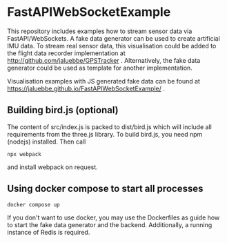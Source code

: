 # FastAPIWebSocketExample
This repository includes examples how to stream sensor data via FastAPI/WebSockets.
A fake data generator can be used to create artificial IMU data.
To stream real sensor data, this visualisation could be added to the flight data
recorder implementation at http://github.com/jaluebbe/GPSTracker .
Alternatively, the fake data generator could be used as template for another
implementation.

Visualisation examples with JS generated fake data can be found at https://jaluebbe.github.io/FastAPIWebSocketExample/ .

## Building bird.js (optional)
The content of src/index.js is packed to dist/bird.js which will include all requirements from the three.js library.
To build bird.js, you need npm (nodejs) installed. Then call
```
npx webpack
```
and install webpack on request.


## Using docker compose to start all processes
```
docker compose up
```
If you don't want to use docker, you may use the Dockerfiles as guide how to
start the fake data generator and the backend. Additionally, a running instance
of Redis is required.
